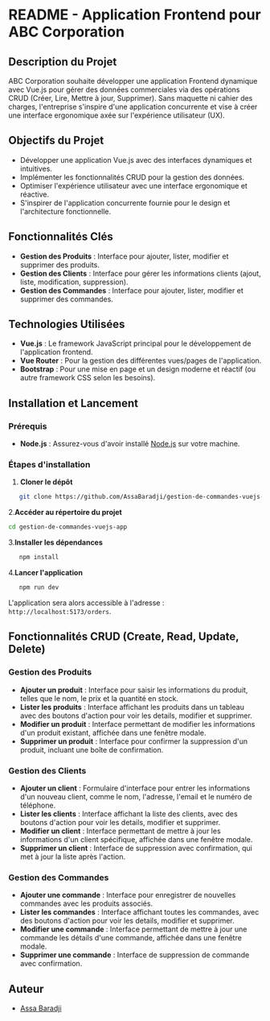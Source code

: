 # README - Application Frontend pour ABC Corporation

## Description du Projet

ABC Corporation souhaite développer une application Frontend dynamique avec Vue.js pour gérer des données commerciales via des opérations CRUD (Créer, Lire, Mettre à jour, Supprimer). Sans maquette ni cahier des charges, l'entreprise s'inspire d'une application concurrente et vise à créer une interface ergonomique axée sur l'expérience utilisateur (UX).

## Objectifs du Projet

- Développer une application Vue.js avec des interfaces dynamiques et intuitives.
- Implémenter les fonctionnalités CRUD pour la gestion des données.
- Optimiser l'expérience utilisateur avec une interface ergonomique et réactive.
- S'inspirer de l'application concurrente fournie pour le design et l'architecture fonctionnelle.

## Fonctionnalités Clés

- **Gestion des Produits** : Interface pour ajouter, lister, modifier et supprimer des produits.
- **Gestion des Clients** : Interface pour gérer les informations clients (ajout, liste, modification, suppression).
- **Gestion des Commandes** : Interface pour ajouter, lister, modifier et supprimer des commandes.

## Technologies Utilisées

- **Vue.js** : Le framework JavaScript principal pour le développement de l'application frontend.
- **Vue Router** : Pour la gestion des différentes vues/pages de l'application.
- **Bootstrap** : Pour une mise en page et un design moderne et réactif (ou autre framework CSS selon les besoins).

## Installation et Lancement

### Prérequis

- **Node.js** : Assurez-vous d'avoir installé [Node.js](https://nodejs.org/) sur votre machine.

### Étapes d'installation

1. **Cloner le dépôt**

```bash
   git clone https://github.com/AssaBaradji/gestion-de-commandes-vuejs-app.git
```

2.**Accéder au répertoire du projet**

```bash
cd gestion-de-commandes-vuejs-app
```

3.**Installer les dépendances**

```bash
   npm install
```

4.**Lancer l'application**

```bash
   npm run dev
```

L'application sera alors accessible à l'adresse : `http://localhost:5173/orders`.

## Fonctionnalités CRUD (Create, Read, Update, Delete)

### Gestion des Produits

- **Ajouter un produit** : Interface pour saisir les informations du produit, telles que le nom, le prix et la quantité en stock.
- **Lister les produits** : Interface affichant les produits dans un tableau avec des boutons d'action pour voir les details, modifier et supprimer.
- **Modifier un produit** : Interface permettant de modifier les informations d'un produit existant, affichée dans une fenêtre modale.
- **Supprimer un produit** : Interface pour confirmer la suppression d'un produit, incluant une boîte de confirmation.

### Gestion des Clients

- **Ajouter un client** : Formulaire d'interface pour entrer les informations d'un nouveau client, comme le nom, l'adresse, l'email et le numéro de téléphone.
- **Lister les clients** : Interface affichant la liste des clients, avec des boutons d'action pour voir les details, modifier et supprimer.
- **Modifier un client** : Interface permettant de mettre à jour les informations d'un client spécifique, affichée dans une fenêtre modale.
- **Supprimer un client** : Interface de suppression avec confirmation, qui met à jour la liste après l'action.

### Gestion des Commandes

- **Ajouter une commande** : Interface pour enregistrer de nouvelles commandes avec les produits associés.
- **Lister les commandes** : Interface affichant toutes les commandes, avec des boutons d'action pour voir les details, modifier et supprimer.
- **Modifier une commande** : Interface permettant de mettre à jour une commande les détails d'une commande, affichée dans une fenêtre modale.
- **Supprimer une commande** : Interface de suppression de commande avec confirmation.

## Auteur

- [Assa Baradji](https://github.com/AssaBaradji)
